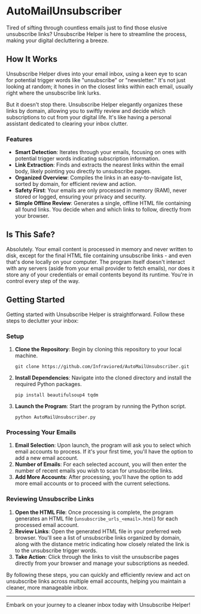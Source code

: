 # AutoMailUnsubscriber

Tired of sifting through countless emails just to find those elusive unsubscribe links? Unsubscribe Helper is here to streamline the process, making your digital decluttering a breeze.

## How It Works

Unsubscribe Helper dives into your email inbox, using a keen eye to scan for potential trigger words like "unsubscribe" or "newsletter." It's not just looking at random; it hones in on the closest links within each email, usually right where the unsubscribe link lurks.

But it doesn't stop there. Unsubscribe Helper elegantly organizes these links by domain, allowing you to swiftly review and decide which subscriptions to cut from your digital life. It's like having a personal assistant dedicated to clearing your inbox clutter.

### Features

- **Smart Detection**: Iterates through your emails, focusing on ones with potential trigger words indicating subscription information.
- **Link Extraction**: Finds and extracts the nearest links within the email body, likely pointing you directly to unsubscribe pages.
- **Organized Overview**: Compiles the links in an easy-to-navigate list, sorted by domain, for efficient review and action.
- **Safety First**: Your emails are only processed in memory (RAM), never stored or logged, ensuring your privacy and security.
- **Simple Offline Review**: Generates a single, offline HTML file containing all found links. You decide when and which links to follow, directly from your browser.

## Is This Safe?

Absolutely. Your email content is processed in memory and never written to disk, except for the final HTML file containing unsubscribe links - and even that's done locally on your computer. The program itself doesn't interact with any servers (aside from your email provider to fetch emails), nor does it store any of your credentials or email contents beyond its runtime. You're in control every step of the way.

## Getting Started

Getting started with Unsubscribe Helper is straightforward. Follow these steps to declutter your inbox:

### Setup

1. **Clone the Repository**: Begin by cloning this repository to your local machine.
   ```
   git clone https://github.com/Infraviored/AutoMailUnsubscriber.git
   ```
2. **Install Dependencies**: Navigate into the cloned directory and install the required Python packages.
   ```
   pip install beautifulsoup4 tqdm
   ```
3. **Launch the Program**: Start the program by running the Python script.
   ```
   python AutoMailUnsubscriber.py
   ```

### Processing Your Emails

1. **Email Selection**: Upon launch, the program will ask you to select which email accounts to process. If it's your first time, you'll have the option to add a new email account.
2. **Number of Emails**: For each selected account, you will then enter the number of recent emails you wish to scan for unsubscribe links.
3. **Add More Accounts**: After processing, you'll have the option to add more email accounts or to proceed with the current selections.

### Reviewing Unsubscribe Links

1. **Open the HTML File**: Once processing is complete, the program generates an HTML file (`unsubscribe_urls_<email>.html`) for each processed email account.
2. **Review Links**: Open the generated HTML file in your preferred web browser. You'll see a list of unsubscribe links organized by domain, along with the distance metric indicating how closely related the link is to the unsubscribe trigger words.
3. **Take Action**: Click through the links to visit the unsubscribe pages directly from your browser and manage your subscriptions as needed.

By following these steps, you can quickly and efficiently review and act on unsubscribe links across multiple email accounts, helping you maintain a cleaner, more manageable inbox.

---

Embark on your journey to a cleaner inbox today with Unsubscribe Helper!

